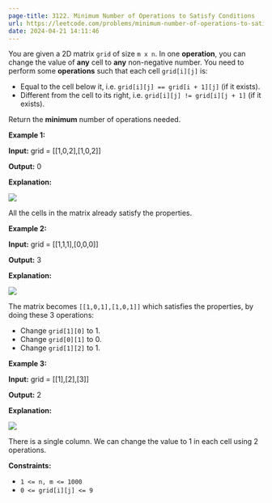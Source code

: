 ```yaml
---
page-title: 3122. Minimum Number of Operations to Satisfy Conditions
url: https://leetcode.com/problems/minimum-number-of-operations-to-satisfy-conditions/description/?utm_source=LCUS&utm_medium=ip_redirect&utm_campaign=transfer2china
date: 2024-04-21 14:11:46
---
```

You are given a 2D matrix `grid` of size `m x n`. In one **operation**, you can change the value of **any** cell to **any** non-negative number. You need to perform some **operations** such that each cell `grid[i][j]` is:

-   Equal to the cell below it, i.e. `grid[i][j] == grid[i + 1][j]` (if it exists).
-   Different from the cell to its right, i.e. `grid[i][j] != grid[i][j + 1]` (if it exists).

Return the **minimum** number of operations needed.

**Example 1:**

**Input:** grid = \[\[1,0,2\],\[1,0,2\]\]

**Output:** 0

**Explanation:**

**![](https://assets.leetcode.com/uploads/2024/04/15/examplechanged.png)**

All the cells in the matrix already satisfy the properties.

**Example 2:**

**Input:** grid = \[\[1,1,1\],\[0,0,0\]\]

**Output:** 3

**Explanation:**

**![](https://assets.leetcode.com/uploads/2024/03/27/example21.png)**

The matrix becomes `[[1,0,1],[1,0,1]]` which satisfies the properties, by doing these 3 operations:

-   Change `grid[1][0]` to 1.
-   Change `grid[0][1]` to 0.
-   Change `grid[1][2]` to 1.

**Example 3:**

**Input:** grid = \[\[1\],\[2\],\[3\]\]

**Output:** 2

**Explanation:**

![](https://assets.leetcode.com/uploads/2024/03/31/changed.png)

There is a single column. We can change the value to 1 in each cell using 2 operations.

**Constraints:**

-   `1 <= n, m <= 1000`
-   `0 <= grid[i][j] <= 9`